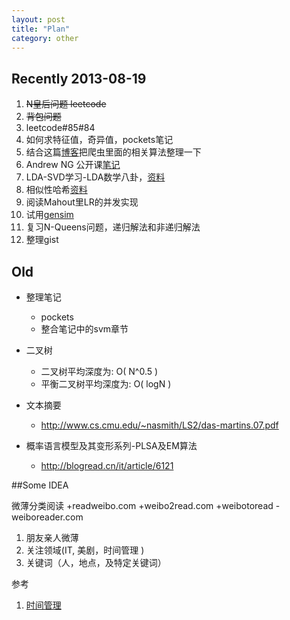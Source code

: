 ```yaml
---
layout: post
title: "Plan"
category: other
---
```


## Recently 2013-08-19

1. <s>N皇后问题 leetcode</s>
1. <s>背包问题</s>
1. leetcode#85#84
1. 如何求特征值，奇异值，pockets笔记
1. 结合这篇[博客](http://itindex.net/detail/39767-url-%E7%9B%B8%E4%BC%BC-%E8%AE%A1%E7%AE%97)把爬虫里面的相关算法整理一下
1. Andrew NG 公开课[笔记](http://cs229.stanford.edu/notes/cs229-notes1.pdf)
1. LDA-SVD学习-LDA数学八卦，[资料](file:///home/plex/wksp//svd-lsi/)
1. 相似性哈希[资料](file:///home/plex/wksp/simhash/)
1. 阅读Mahout里LR的并发实现
1. 试用[gensim](http://pypi.python.org/simple/gensim/)
1. 复习N-Queens问题，递归解法和非递归解法
1. 整理gist

## Old

* 整理笔记
    * pockets
    * 整合笔记中的svm章节

* 二叉树
    * 二叉树平均深度为: O( N^0.5 )
    * 平衡二叉树平均深度为: O( logN )

* 文本摘要
    * http://www.cs.cmu.edu/~nasmith/LS2/das-martins.07.pdf

* 概率语言模型及其变形系列-PLSA及EM算法
    * http://blogread.cn/it/article/6121

##Some IDEA

微薄分类阅读 +readweibo.com +weibo2read.com +weibotoread -weiboreader.com

1. 朋友亲人微薄 
2. 关注领域(IT, 美剧，时间管理 ) 
3. 关键词（人，地点，及特定关键词）

参考
1. [时间管理](http://jianshu.io/p/A1nxyt)
